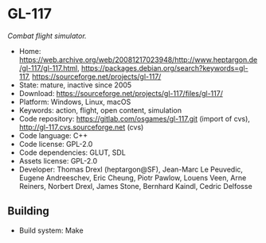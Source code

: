 # GL-117

_Combat flight simulator._

- Home: https://web.archive.org/web/20081217023948/http://www.heptargon.de/gl-117/gl-117.html, https://packages.debian.org/search?keywords=gl-117, https://sourceforge.net/projects/gl-117/
- State: mature, inactive since 2005
- Download: https://sourceforge.net/projects/gl-117/files/gl-117/
- Platform: Windows, Linux, macOS
- Keywords: action, flight, open content, simulation
- Code repository: https://gitlab.com/osgames/gl-117.git (import of cvs), http://gl-117.cvs.sourceforge.net (cvs)
- Code language: C++
- Code license: GPL-2.0
- Code dependencies: GLUT, SDL
- Assets license: GPL-2.0
- Developer: Thomas Drexl (heptargon@SF), Jean-Marc Le Peuvedic, Eugene Andreeschev, Eric Cheung, Piotr Pawlow, Louens Veen, Arne Reiners, Norbert Drexl, James Stone, Bernhard Kaindl, Cedric Delfosse

## Building

- Build system: Make
